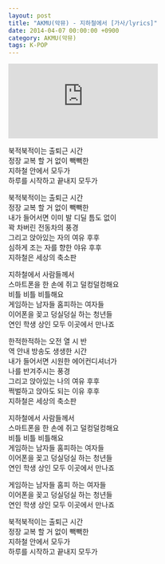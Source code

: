 ```yaml
---
layout: post
title: "AKMU(악뮤) - 지하철에서 [가사/lyrics]"
date: 2014-04-07 00:00:00 +0900
category: AKMU(악뮤)
tags: K-POP
---
```


<div class="youtube-iframe-container iframe-16-to-9">
    <iframe src="https://www.youtube.com/embed/YLCvsi0xec4" title="AKMU(악뮤) - 지하철에서" frameborder="0" allow="accelerometer; autoplay; clipboard-write; encrypted-media; gyroscope; picture-in-picture; web-share" allowfullscreen></iframe>
</div>

북적북적이는 출퇴근 시간  
정장 교복 할 거 없이 빽빽한  
지하철 안에서 모두가  
하루를 시작하고 끝내지 모두가

북적북적이는 출퇴근 시간  
정장 교복 할 거 없이 빽빽한  
내가 들어서면 이미 발 디딜 틈도 없이   
꽉 차버린 전동차의 풍경  
그리고 앉아있는 자의 여유 후후  
심하게 조는 자를 향한 야유 후후  
지하철은 세상의 축소판

지하철에서 사람들께서  
스마트폰을 한 손에 쥐고 덜컹덜컹해요  
비틀 비틀 비틀해요  
게임하는 남자들 홈피하는 여자들  
이어폰을 꽂고 덩실덩실 하는 청년들  
연인 학생 상인 모두 이곳에서 만나죠

한적한적하는 오전 열 시 반  
역 안내 방송도 생생한 시간  
내가 들어서면 시원한 에어컨디셔너가   
나를 반겨주시는 풍경  
그리고 앉아있는 나의 여유 후후  
쩍벌하고 앉아도 되는 이유 후후  
지하철은 세상의 축소판

지하철에서 사람들께서  
스마트폰을 한 손에 쥐고 덜컹덜컹해요  
비틀 비틀 비틀해요  
게임하는 남자들 홈피하는 여자들  
이어폰을 꽂고 덩실덩실 하는 청년들  
연인 학생 상인 모두 이곳에서 만나죠

게임하는 남자들 홈피 하는 여자들  
이어폰을 꽂고 덩실덩실 하는 청년들  
연인 학생 상인 모두 이곳에서 만나죠

북적북적이는 출퇴근 시간  
정장 교복 할 거 없이 빽빽한  
지하철 안에서 모두가  
하루를 시작하고 끝내지 모두가